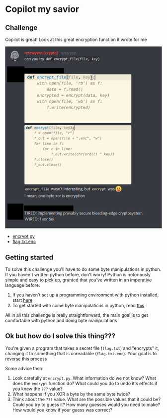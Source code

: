 # Copilot my savior

## Challenge

Copilot is great! Look at this great encryption function it wrote for me

![Copilot my savior](/challenge-sources/copilot/thanks_copilot.png)

- [encrypt.py](/challenge-sources/copilot/encrypt.py)
- [flag.txt.enc](/challenge-sources/copilot/flag.txt.enc)

## Getting started
To solve this challenge you'll have to do some byte manipulations in python. If you haven't written python before, don't worry! Python is notoriously simple and easy to pick up, granted that you've written in an imperative language before.

1. If you haven't set up a programming environment with python installed, start [here](/resources/env_setup.html)
2. To get started with some byte manipulations in python, read [this](resources/python_tricks.html)

All in all this challenge is really straightforward, the main goal is to get comfortable with python and doing byte manipulations

## Ok but how do I solve this thing???

You're given a program that takes a secret file (`flag.txt`) and "encrypts" it, changing it to something that is unreadable (`flag.txt.enc`). Your goal is to reverse this process 

Some advice then:
1. Look carefully at `encrypt.py`. What information do we not know? What does the `encrypt` function do? What could you do to undo it's effects if you knew the `???` value? 
2. What happens if you XOR a byte by the same byte twice?
3. Think about the `???` value. What are the possible values that it could be? Could you try to guess it? How many guesses would you need to make? How would you know if your guess was correct?